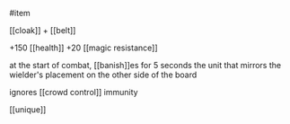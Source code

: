 #item

[[cloak]] + [[belt]]

+150 [[health]]
+20 [[magic resistance]]

at the start of combat, [[banish]]es for 5 seconds the unit that mirrors the wielder's placement on the other side of the board

ignores [[crowd control]] immunity

[[unique]]